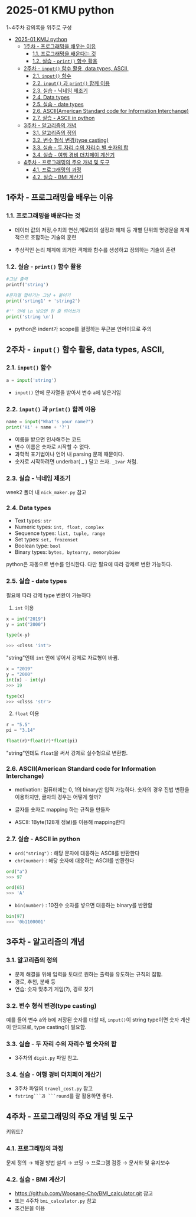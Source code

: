 2025-01 KMU python
=============

1~4주차 강의록을 위주로 구성

- [2025-01 KMU python](#2025-01-kmu-python)
  - [1주차 - 프로그래밍을 배우는 이유](#1주차---프로그래밍을-배우는-이유)
    - [1.1. 프로그래밍을 배운다는 것](#11-프로그래밍을-배운다는-것)
    - [1.2. 실습 - `print()` 함수 활용](#12-실습---print-함수-활용)
  - [2주차 - `input()` 함수 활용, data types, ASCII,](#2주차---input-함수-활용-data-types-ascii)
    - [2.1.  `input()` 함수](#21--input-함수)
    - [2.2. `input()` 과 `print()` 함께 이용](#22-input-과-print-함께-이용)
    - [2.3. 실습 - 닉네임 제조기](#23-실습---닉네임-제조기)
    - [2.4. Data types](#24-data-types)
    - [2.5. 실습 - date types](#25-실습---date-types)
    - [2.6. ASCII(American Standard code for Information Interchange)](#26-asciiamerican-standard-code-for-information-interchange)
    - [2.7. 실습 - ASCII in python](#27-실습---ascii-in-python)
  - [3주차 - 알고리즘의 개념](#3주차---알고리즘의-개념)
    - [3.1. 알고리즘의 정의](#31-알고리즘의-정의)
    - [3.2. 변수 형식 변경(type casting)](#32-변수-형식-변경type-casting)
    - [3.3. 실습 - 두 자리 수의 자리수 별 숫자의 합](#33-실습---두-자리-수의-자리수-별-숫자의-합)
    - [3.4. 실습 - 여행 경비 더치페이 계산기](#34-실습---여행-경비-더치페이-계산기)
  - [4주차 - 프로그래밍의 주요 개념 및 도구](#4주차---프로그래밍의-주요-개념-및-도구)
    - [4.1. 프로그래밍의 과정](#41-프로그래밍의-과정)
    - [4.2. 실습 - BMI 계산기](#42-실습---bmi-계산기)


## 1주차 - 프로그래밍을 배우는 이유
### 1.1. 프로그래밍을 배운다는 것

* 데이터 값의 저장,수치의 연산,메모리의 설정과 해제 등 개별 단위의 명령문을 체계적으로 조합하는 기술의 훈련

*  추상적인 논리 체계에 의거한 객체와 함수를 생성하고 정의하는 기술의 훈련
  

### 1.2. 실습 - `print()` 함수 활용

```python
#그냥 출력
printf('string')

#문자열 합하기는 그냥 + 붙이기
print('srting1' + 'string2')

#'' 안에 \n 넣으면 한 줄 띄어쓰기
print('string \n')
```

* python은 indent가 scope를 결정하는 무근본 언어이므로 주의

## 2주차 - `input()` 함수 활용, data types, ASCII, 

### 2.1.  `input()` 함수

```python
a = input('string')
```

* `input()` 안에 문자열을 받아서 변수 `a`에 넣은거임

### 2.2. `input()` 과 `print()` 함께 이용

```python
name = input("What's your name?")
print('Hi' + name + '?')
```
* 이름을 받으면 인사해주는 코드
* 변수 이름은 숫자로 시작할 수 없다. 
* 과학적 표기법이나 언어 내 parsing 문제 때문이다.
*  숫자로 시작하려면 underbar( _ ) 달고 쓰자. `_1var` 처럼.


### 2.3. 실습 - 닉네임 제조기

week2 폴더 내 `nick_maker.py` 참고

### 2.4. Data types 

* Text types: `str`
* Numeric types: `int, float, complex`
* Sequence types: `list, tuple, range`
* Set types: `set, frozenset`
* Boolean type: `bool`
* Binary types: `bytes, bytearry, memorybiew`

python은 자동으로 변수를 인식한다. 다만 필요에 따라 강제로 변환 가능하다. 

### 2.5. 실습 - date types

필요에 따라 강제 type 변환이 가능하다

1. `int` 이용
```python
x = int("2019")
y = int("2000")

type(x-y)

>>> <clsss 'int'>
```
"string"인데 `int` 안에 넣어서 강제로 자료형이 바뀜.

```python
x = "2019"
y = "2000"
int(x) - int(y)
>>> 19

type(x)
>>> <clsss 'str'>
```

2. `float` 이용
```python
r = "5.5"
pi = "3.14"

float(r)*float(r)*float(pi)
```

"string"인데도 `float`을 써서 강제로 실수형으로 변환함.

### 2.6. ASCII(American Standard code for Information Interchange)

* motivation: 컴퓨터에는 0, 1의 binary만 입력 가능하다. 숫자의 경우 진법 변환을 이용하지만, 글자의 경우는 어떻게 할까?

* 글자를 숫자로 mapping 하는 규칙을 만들자

* ASCII: 1Byte(128개 정보)를 이용해 mapping한다

### 2.7. 실습 - ASCII in python

* `ord("string")` : 해당 문자에 대응하는 ASCII를 반환한다
* `chr(number)` : 해당 숫자에 대응하는 ASCII를 반환한다

```python
ord("a")
>>> 97

ord(65)
>>> 'A'
```

* `bin(number)` : 10진수 숫자를 넣으면 대응하는 binary를 반환함
```python
bin(97)
>>> '0b1100001'
```

## 3주차 - 알고리즘의 개념

### 3.1. 알고리즘의 정의
* 문제 해결을 위해 입력을 토대로 원하는 출력을 유도하는 규칙의 집합.
*  경로, 추천, 분배 등 
*  연습: 숫자 맞추기 게임(?), 경로 찾기

### 3.2. 변수 형식 변경(type casting)

예를 들어 변수 a와 b에 저장된 숫자를 더할 때, `input()`이 string type이면 숫자 계산이 안되므로, type casting이 필요함.

### 3.3. 실습 - 두 자리 수의 자리수 별 숫자의 합

* 3주차의 `digit.py` 파일 참고.


### 3.4. 실습 - 여행 경비 더치페이 계산기

* 3주차 파일의 `travel_cost.py` 참고
* `fstring```과 ```round`를 잘 활용하면 좋다.

## 4주차 - 프로그래밍의 주요 개념 및 도구
키워드? 
### 4.1. 프로그래밍의 과정

문제 정의 &rarr; 해결 방법 설계 &rarr; 코딩 &rarr; 프로그램 검증 &rarr; 문서화 및 유지보수

### 4.2. 실습 - BMI 계산기

* https://github.com/Woosang-Cho/BMI_calculator.git 참고
* 또는 4주차 `bmi_calculator.py` 참고
* 조건문을 이용


